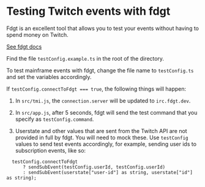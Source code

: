 # Testing Twitch events with fdgt

Fdgt is an excellent tool that allows you to test your events without having to spend money on Twitch.

[See fdgt docs](https://fdgt-website.now.sh/docs/getting-started)

Find the file `testConfig.example.ts` in the root of the directory.

To test mainframe events with fdgt, change the file name to `testConfig.ts` and set the variables accordingly.

If `testConfig.connectToFdgt === true`, the following things will happen:

1. In `src/tmi.js`, the `connection.server` will be updated to `irc.fdgt.dev`.

2. In `src/app.js`, after 5 seconds, fdgt will send the test command that you specify as `testConfig.command`.

3. Userstate and other values that are sent from the Twitch API are not provided in full by fdgt. You will need to mock these. Use `testConfig` values to send test events accordingly, for example, sending user ids to subscription events, like so:

```
  testConfig.connectToFdgt
      ? sendSubEvent(testConfig.userId, testConfig.userId)
      : sendSubEvent(userstate["user-id"] as string, userstate["id"] as string);

```
